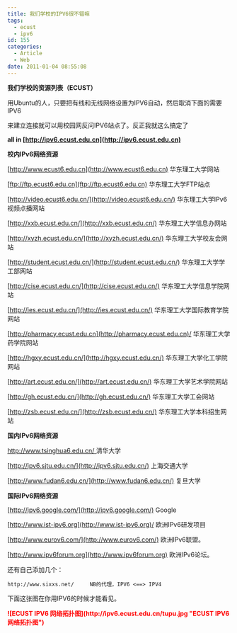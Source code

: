```yaml
---
title: 我们学校的IPV6很不错嘛
tags:
  - ecust
  - ipv6
id: 155
categories:
  - Article
  - Web
date: 2011-01-04 08:55:08
---
```


**我们学校的资源列表（ECUST）**

用Ubuntu的人，只要把有线和无线网络设置为IPV6自动，然后取消下面的需要IPV6

来建立连接就可以用校园网反问IPV6站点了。反正我就这么搞定了

**all in [http://ipv6.ecust.edu.cn](http://ipv6.ecust.edu.cn)**

**校内IPv6网络资源**

[http://www.ecust6.edu.cn](http://www.ecust6.edu.cn)    华东理工大学网站

[ftp://ftp.ecust6.edu.cn](ftp://ftp.ecust6.edu.cn)     华东理工大学FTP站点

[http://video.ecust6.edu.cn/](http://video.ecust6.edu.cn/)     华东理工大学IPv6视频点播网站

[http://xxb.ecust.edu.cn/](http://xxb.ecust.edu.cn/)     华东理工大学信息办网站

[http://xyzh.ecust.edu.cn/](http://xyzh.ecust.edu.cn/)     华东理工大学校友会网站

[http://student.ecust.edu.cn/](http://student.ecust.edu.cn/)     华东理工大学学工部网站

[http://cise.ecust.edu.cn/](http://cise.ecust.edu.cn/)     华东理工大学信息学院网站

[http://ies.ecust.edu.cn/](http://ies.ecust.edu.cn/)     华东理工大学国际教育学院网站

[http://pharmacy.ecust.edu.cn](http://pharmacy.ecust.edu.cn)/     华东理工大学药学院网站

[http://hgxy.ecust.edu.cn/](http://hgxy.ecust.edu.cn/)     华东理工大学化工学院网站

[http://art.ecust.edu.cn/](http://art.ecust.edu.cn/)      华东理工大学艺术学院网站

[http://gh.ecust.edu.cn/](http://gh.ecust.edu.cn/)     华东理工大学工会网站

[http://zsb.ecust.edu.cn/](http://zsb.ecust.edu.cn/)     华东理工大学本科招生网站

**国内IPv6网络资源**

[http://www.tsinghua6.edu.cn/ ](http://www.tsinghua6.edu.cn/ )    清华大学

[http://ipv6.sjtu.edu.cn/](http://ipv6.sjtu.edu.cn/)     上海交通大学

[http://www.fudan6.edu.cn/](http://www.fudan6.edu.cn/)     复旦大学

**国际IPv6网络资源**

[http://ipv6.google.com/](http://ipv6.google.com/)       Google

[http://www.ist-ipv6.org](http://www.ist-ipv6.org)/       欧洲IPv6研发项目

[http://www.eurov6.com/](http://www.eurov6.com/)         欧洲IPv6联盟。

[http://www.ipv6forum.org](http://www.ipv6forum.org)         欧洲IPv6论坛。

还有自己添加几个：

	http://www.sixxs.net/     NB的代理，IPV6 <==> IPV4

下面这张图在你用IPV6的时候才能看见。

 

<div id="e_p_ipv6" style="color:Red;font-weight: bolder;">![ECUST IPV6 网络拓扑图](http://ipv6.ecust.edu.cn/tupu.jpg "ECUST IPV6 网络拓扑图")</div>

